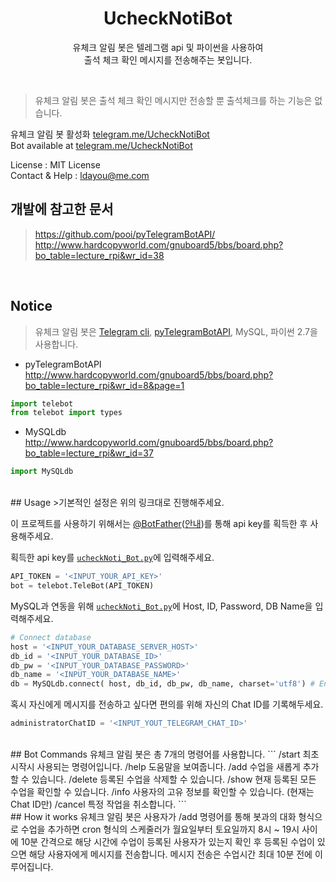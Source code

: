 <h1 align=center>UcheckNotiBot</h1>
<p align=center>유체크 알림 봇은 텔레그램 api 및 파이썬을 사용하여<br>출석 체크 확인 메시지를 전송해주는 봇입니다.</p>
<br>

>유체크 알림 봇은 출석 체크 확인 메시지만 전송할 뿐 출석체크를 하는 기능은 없습니다.<br>

유체크 알림 봇 활성화 <a href="https://telegram.me/UcheckNotiBot">telegram.me/UcheckNotiBot</a><br>
Bot available at <a href="https://telegram.me/UcheckNotiBot">telegram.me/UcheckNotiBot</a>

License : MIT License<br>
Contact & Help : ldayou@me.com

## 개발에 참고한 문서
><a href="https://github.com/eternnoir/pyTelegramBotAPI">https://github.com/pooi/pyTelegramBotAPI/</a><br>
><a href="http://www.hardcopyworld.com/gnuboard5/bbs/board.php?bo_table=lecture_rpi&wr_id=38">http://www.hardcopyworld.com/gnuboard5/bbs/board.php?bo_table=lecture_rpi&wr_id=38</a></li>

<br>

## Notice
>유체크 알림 봇은 <a href="https://core.telegram.org/bots/api">Telegram cli</a>, <a href="https://github.com/eternnoir/pyTelegramBotAPI">pyTelegramBotAPI</a>, MySQL, 파이썬 2.7을 사용합니다.<br>

* pyTelegramBotAPI<br>
<a href="http://www.hardcopyworld.com/gnuboard5/bbs/board.php?bo_table=lecture_rpi&wr_id=8&page=1">http://www.hardcopyworld.com/gnuboard5/bbs/board.php?bo_table=lecture_rpi&wr_id=8&page=1</a>
```python
import telebot
from telebot import types
```

* MySQLdb<br>
<a href="http://www.hardcopyworld.com/gnuboard5/bbs/board.php?bo_table=lecture_rpi&wr_id=37">http://www.hardcopyworld.com/gnuboard5/bbs/board.php?bo_table=lecture_rpi&wr_id=37</a>
```python
import MySQLdb
```


<br>
## Usage
>기본적인 설정은 위의 링크대로 진행해주세요.<br>

이 프로젝트를 사용하기 위해서는 <a href="https://telegram.me/botfather">@BotFather</a>(<a href="https://core.telegram.org/bots#3-how-do-i-create-a-bot">안내</a>)를 통해 api key를 획득한 후 사용해주세요.

획득한 api key를 <a href="https://github.com/pooi/UcheckNotiBot/blob/master/ucheckNoti_Bot.py">`ucheckNoti_Bot.py`</a>에 입력해주세요.
```python
API_TOKEN = '<INPUT_YOUR_API_KEY>'
bot = telebot.TeleBot(API_TOKEN)
```

MySQL과 연동을 위해 <a href="github.com/pooi/UcheckNotiBot/blob/master/ucheckNoti_Bot.py">`ucheckNoti_Bot.py`</a>에 Host, ID, Password, DB Name을 입력해주세요.
```python
# Connect database
host = '<INPUT_YOUR_DATABASE_SERVER_HOST>'
db_id = '<INPUT_YOUR_DATABASE_ID>'
db_pw = '<INPUT_YOUR_DATABASE_PASSWORD>'
db_name = '<INPUT_YOUR_DATABASE_NAME>'
db = MySQLdb.connect( host, db_id, db_pw, db_name, charset='utf8') # Encoding utf-8
```

혹시 자신에게 메시지를 전송하고 싶다면 편의를 위해 자신의 Chat ID를 기록해두세요.
```python
administratorChatID = '<INPUT_YOUT_TELEGRAM_CHAT_ID>'
```


<br>
## Bot Commands
유체크 알림 봇은 총 7개의 명령어를 사용합니다.
```
/start    최초 시작시 사용되는 명령어입니다.
/help     도움말을 보여줍니다.
/add      수업을 새롭게 추가할 수 있습니다.
/delete   등록된 수업을 삭제할 수 있습니다.
/show     현재 등록된 모든 수업을 확인할 수 있습니다.
/info     사용자의 고유 정보를 확인할 수 있습니다. (현재는 Chat ID만)
/cancel   특정 작업을 취소합니다.
```



<br>
## How it works
유체크 알림 봇은 사용자가 /add 명령어를 통해 봇과의 대화 형식으로 수업을 추가하면 cron 형식의 스케줄러가 월요일부터 토요일까지 8시 ~ 19시 사이에 10분 간격으로 해당 시간에 수업이 등록된 사용자가 있는지 확인 후 등록된 수업이 있으면 해당 사용자에게 메시지를 전송합니다. 메시지 전송은 수업시간 최대 10분 전에 이루어집니다.<br>
